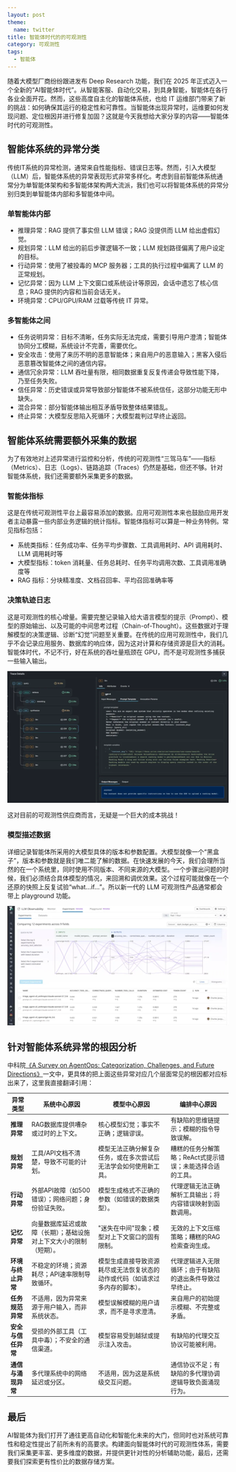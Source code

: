 ```yaml
---
layout: post
theme:
  name: twitter
title: 智能体时代的的可观测性
category: 可观测性
tags:
  - 智能体
---
```


随着大模型厂商纷纷跟进发布 Deep Research 功能，我们在 2025 年正式迈入一个全新的“AI智能体时代”。从智能客服、自动化交易，到具身智能，智能体在各行各业全面开花。然而，这些高度自主化的智能体系统，也给 IT 运维部门带来了新的挑战：如何确保其运行的稳定性和可靠性。当智能体出现异常时，运维要如何发现问题、定位根因并进行修复加固？这就是今天我想给大家分享的内容——智能体时代的可观测性。

## 智能体系统的异常分类

传统IT系统的异常检测，通常来自性能指标、错误日志等。然而，引入大模型（LLM）后，智能体系统的异常表现形式非常多样化。考虑到目前智能体系统通常分为单智能体架构和多智能体架构两大流派，我们也可以将智能体系统的异常分别归类到单智能体内部和多智能体中间。

### 单智能体内部

* 推理异常：RAG 提供了事实但 LLM 错误；RAG 没提供而 LLM 给出虚假幻觉。
* 规划异常：LLM 给出的前后步骤逻辑不一致；LLM 规划路径偏离了用户设定的目标。
* 行动异常：使用了被投毒的 MCP 服务器；工具的执行过程中偏离了 LLM 的正常规划。
* 记忆异常：因为 LLM 上下文窗口或系统设计等原因，会话中遗忘了核心信息；RAG 提供的内容和当前会话无关。
* 环境异常：CPU/GPU/RAM 过载等传统 IT 异常。

### 多智能体之间

* 任务说明异常：目标不清晰，任务实际无法完成，需要引导用户澄清；智能体协同分工模糊，系统设计不完善，需要优化。
* 安全攻击：使用了来历不明的恶意智能体；来自用户的恶意输入；黑客入侵后恶意篡改智能体之间的通信内容。
* 通信冗余异常：LLM 吞吐量有限，相同数据重复反复传递会导致性能下降，乃至任务失败。
* 信任异常：历史错误或异常导致部分智能体不被系统信任，这部分功能无形中缺失。
* 混合异常：部分智能体输出相互矛盾导致整体结果错乱。
* 终止异常：大模型反思陷入死循环；大模型裁判过早终止返回。

## 智能体系统需要额外采集的数据

为了有效地对上述异常进行监控和分析，传统的可观测性“三驾马车”——指标（Metrics）、日志（Logs）、链路追踪（Traces）仍然是基础，但还不够。针对智能体系统，我们还需要额外采集更多的数据。

### 智能体指标

这是在传统可观测性平台上最容易添加的数据。应用可观测性本来也鼓励应用开发者主动暴露一些内部业务逻辑的统计指标。智能体指标可以算是一种业务特例。常见指标包括：

* 系统类指标：任务成功率、任务平均步骤数、工具调用耗时、API 调用耗时、LLM 调用耗时等
* 大模型指标：token 消耗量、任务总耗时、任务平均调用次数、工具调用准确度等
* RAG 指标：分块精准度、文档召回率、平均召回准确率等

### 决策轨迹日志

这是可观测性的核心增量。需要完整记录输入给大语言模型的提示（Prompt）、模型的原始输出、以及可能的中间思考过程（Chain-of-Thought）。这些数据对于理解模型的决策逻辑、诊断“幻觉”问题至关重要。在传统的应用可观测性中，我们几乎不会记录应用服务、数据库的响应体，因为这对计算和存储资源是巨大的消耗。智能体时代，不记不行，好在系统的吞吐量瓶颈在 GPU，而不是可观测性多捕获一些输入输出。

![](/images/uploads/agentops-prompt-response-trace.webp)

这对目前的可观测性供应商而言，无疑是一个巨大的成本挑战！

### 模型描述数据

详细记录智能体所采用的大模型具体的版本和参数配置。大模型就像一个“黑盒子”，版本和参数就是我们唯二能了解的数据。在快速发展的今天，我们会理所当然的在一个系统里，同时使用不同版本、不同来源的大模型。一个步骤出问题的时候，我们必须结合具体模型的情况，来回溯和调优效果。这个过程可能就像在一个还原的快照上反复试验“what...if...”。所以新一代的 LLM 可观测性产品通常都会带上 playground 功能。

![](/images/uploads/agentops-datadog-llm-playground-snapshot.webp)

## 针对智能体系统异常的根因分析

中科院[《A Survey on AgentOps: Categorization, Challenges, and Future Directions》](https://arxiv.org/pdf/2508.02121)一文中，更具体的把上面这些异常对应几个层面常见的根因都对应标出来了，这里我直接翻译引用：

| 异常类型 | 系统中心原因 | 模型中心原因 | 编排中心原因 |
|----------|--------------|--------------|--------------|
| **推理异常** | RAG数据库提供嘈杂或过时的上下文。 | 核心模型幻觉；事实不正确；逻辑谬误。 | 有缺陷的思维链提示；模糊的指令导致误解。 |
| **规划异常** | 工具/API文档不清楚，导致不可能的计划。 | 模型无法正确分解复杂任务，或在多次尝试后无法学会如何使用新工具。 | 糟糕的任务分解策略；ReAct式提示错误；未能选择合适的工具。 |
| **行动异常** | 外部API故障（如500错误）；网络问题；身份验证失败。 | 模型生成格式不正确的参数（如错误的数据类型）。 | 代理逻辑无法正确解析工具输出；将内容错误映射到函数调用。 |
| **记忆异常** | 向量数据库延迟或故障（长期）；基础设施对上下文大小的限制（短期）。 | "迷失在中间"现象；模型对上下文窗口的固有限制。 | 无效的上下文压缩策略；糟糕的RAG检索查询生成。 |
| **环境与终止异常** | 不稳定的环境；资源耗尽；API速率限制导致循环。 | 模型生成直接导致资源耗尽或无法恢复状态的动作或代码（如请求过多内存的脚本）。 | 代理逻辑进入无限循环；由于有缺陷的退出条件导致过早终止。 |
| **任务规范异常** | 不适用，因为异常来源于用户输入，而非系统状态。 | 模型误解模糊的用户请求，而不是寻求澄清。 | 来自用户的初始提示模糊、不完整或矛盾。 |
| **安全与信任异常** | 受损的外部工具（工具中毒）；不安全的通信渠道。 | 模型容易受到越狱或提示注入攻击。 | 有缺陷的代理交互协议可能被利用。 |
| **通信与涌现异常** | 多代理系统中的网络延迟或分区。 | 不适用，因为这是系统级交互问题。 | 通信协议不足；有缺陷的多代理协调逻辑导致负面涌现行为。 |

## 最后

AI智能体为我们打开了通往更高自动化和智能化未来的大门，但同时也对系统可靠性和稳定性提出了前所未有的高要求。构建面向智能体时代的可观测性体系，需要我们采集更丰富、更多维度的数据，并提供更针对性的分析辅助功能，最后，还需要我们探索更有性价比的数据存储方案。